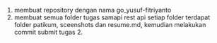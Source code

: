 1. membuat repository dengan nama go_yusuf-fitriyanto
2. membuat semua folder tugas samapi rest api setiap folder terdapat folder patikum, sceenshots dan resume.md, kemudian melakukan commit submit tugas 2.
